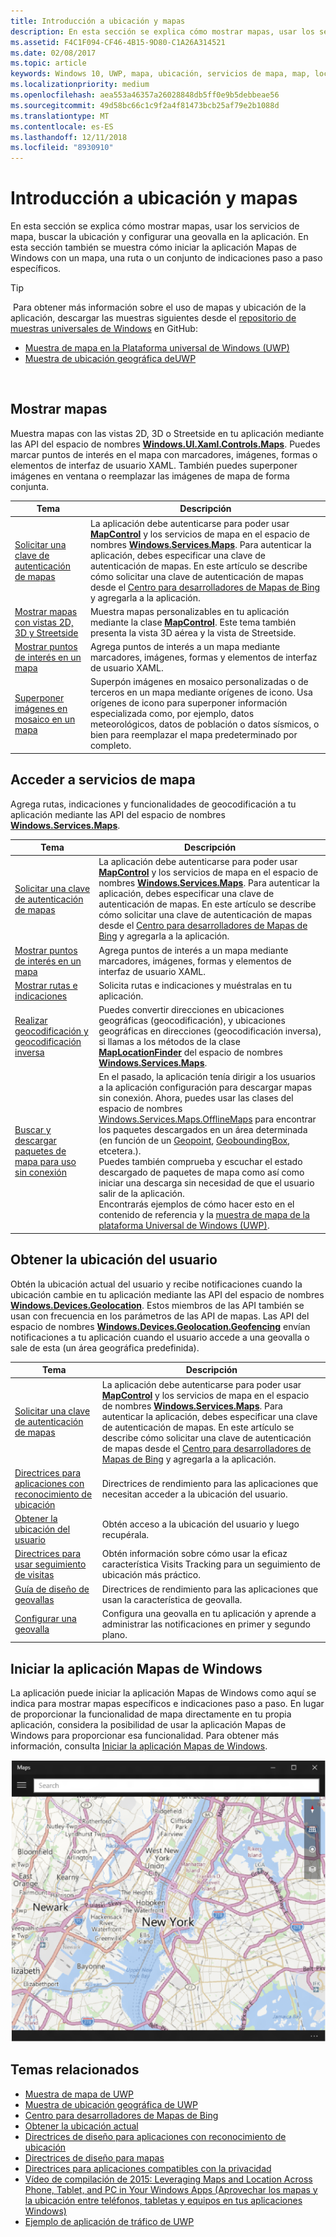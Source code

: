 ```yaml
---
title: Introducción a ubicación y mapas
description: En esta sección se explica cómo mostrar mapas, usar los servicios de mapa, buscar la ubicación y configurar una geovalla en la aplicación. En esta sección también se muestra cómo iniciar la aplicación Mapas de Windows con un mapa, una ruta o un conjunto de indicaciones paso a paso específicos.
ms.assetid: F4C1F094-CF46-4B15-9D80-C1A26A314521
ms.date: 02/08/2017
ms.topic: article
keywords: Windows 10, UWP, mapa, ubicación, servicios de mapa, map, location, map services
ms.localizationpriority: medium
ms.openlocfilehash: aea553a46357a26028848db5ff0e9b5debbeae56
ms.sourcegitcommit: 49d58bc66c1c9f2a4f81473bcb25af79e2b1088d
ms.translationtype: MT
ms.contentlocale: es-ES
ms.lasthandoff: 12/11/2018
ms.locfileid: "8930910"
---
```

# <a name="maps-and-location-overview"></a>Introducción a ubicación y mapas




En esta sección se explica cómo mostrar mapas, usar los servicios de mapa, buscar la ubicación y configurar una geovalla en la aplicación. En esta sección también se muestra cómo iniciar la aplicación Mapas de Windows con un mapa, una ruta o un conjunto de indicaciones paso a paso específicos.

> [!TIP]
> Para obtener más información sobre el uso de mapas y ubicación de la aplicación, descargar las muestras siguientes desde el [repositorio de muestras universales de Windows](http://go.microsoft.com/fwlink/p/?LinkId=619979) en GitHub:
-   [Muestra de mapa en la Plataforma universal de Windows (UWP)](http://go.microsoft.com/fwlink/p/?LinkId=619977)
-   [Muestra de ubicación geográfica deUWP](http://go.microsoft.com/fwlink/p/?linkid=533278)

 

## <a name="display-maps"></a>Mostrar mapas


Muestra mapas con las vistas 2D, 3D o Streetside en tu aplicación mediante las API del espacio de nombres [**Windows.UI.Xaml.Controls.Maps**](https://msdn.microsoft.com/library/windows/apps/dn610751). Puedes marcar puntos de interés en el mapa con marcadores, imágenes, formas o elementos de interfaz de usuario XAML. También puedes superponer imágenes en ventana o reemplazar las imágenes de mapa de forma conjunta.

| Tema | Descripción |
|-------|-------------|
| [Solicitar una clave de autenticación de mapas](authentication-key.md) | La aplicación debe autenticarse para poder usar [**MapControl**](https://msdn.microsoft.com/library/windows/apps/dn637004) y los servicios de mapa en el espacio de nombres [**Windows.Services.Maps**](https://msdn.microsoft.com/library/windows/apps/dn636979). Para autenticar la aplicación, debes especificar una clave de autenticación de mapas. En este artículo se describe cómo solicitar una clave de autenticación de mapas desde el [Centro para desarrolladores de Mapas de Bing](https://www.bingmapsportal.com/) y agregarla a la aplicación. |
| [Mostrar mapas con vistas 2D, 3D y Streetside](display-maps.md) | Muestra mapas personalizables en tu aplicación mediante la clase [**MapControl**](https://msdn.microsoft.com/library/windows/apps/dn637004). Este tema también presenta la vista 3D aérea y la vista de Streetside. |
| [Mostrar puntos de interés en un mapa](display-poi.md) | Agrega puntos de interés a un mapa mediante marcadores, imágenes, formas y elementos de interfaz de usuario XAML. |
| [Superponer imágenes en mosaico en un mapa](overlay-tiled-images.md) | Superpón imágenes en mosaico personalizadas o de terceros en un mapa mediante orígenes de icono. Usa orígenes de icono para superponer información especializada como, por ejemplo, datos meteorológicos, datos de población o datos sísmicos, o bien para reemplazar el mapa predeterminado por completo. |



## <a name="access-map-services"></a>Acceder a servicios de mapa

Agrega rutas, indicaciones y funcionalidades de geocodificación a tu aplicación mediante las API del espacio de nombres [**Windows.Services.Maps**](https://msdn.microsoft.com/library/windows/apps/dn636979).

| Tema | Descripción |
|-----------------------------------------------------------|-----------------------------------------------------------------------------------------------------------------------------------------------------------------------------------------------------------------------------------------------------------------------------------------------------------------------------------------------|
| [Solicitar una clave de autenticación de mapas](authentication-key.md) | La aplicación debe autenticarse para poder usar [**MapControl**](https://msdn.microsoft.com/library/windows/apps/dn637004) y los servicios de mapa en el espacio de nombres [**Windows.Services.Maps**](https://msdn.microsoft.com/library/windows/apps/dn636979). Para autenticar la aplicación, debes especificar una clave de autenticación de mapas. En este artículo se describe cómo solicitar una clave de autenticación de mapas desde el [Centro para desarrolladores de Mapas de Bing](https://www.bingmapsportal.com/) y agregarla a la aplicación. |
| [Mostrar puntos de interés en un mapa](display-poi.md) | Agrega puntos de interés a un mapa mediante marcadores, imágenes, formas y elementos de interfaz de usuario XAML. |
| [Mostrar rutas e indicaciones](routes-and-directions.md) | Solicita rutas e indicaciones y muéstralas en tu aplicación. |
| [Realizar geocodificación y geocodificación inversa](geocoding.md) | Puedes convertir direcciones en ubicaciones geográficas (geocodificación), y ubicaciones geográficas en direcciones (geocodificación inversa), si llamas a los métodos de la clase [**MapLocationFinder**](https://msdn.microsoft.com/library/windows/apps/dn627550) del espacio de nombres [**Windows.Services.Maps**](https://msdn.microsoft.com/library/windows/apps/dn636979). |
| [Buscar y descargar paquetes de mapa para uso sin conexión](https://docs.microsoft.com/uwp/api/windows.services.maps.offlinemaps)| En el pasado, la aplicación tenía dirigir a los usuarios a la aplicación configuración para descargar mapas sin conexión. Ahora, puedes usar las clases del espacio de nombres [Windows.Services.Maps.OfflineMaps](https://docs.microsoft.com/en-us/uwp/api/windows.services.maps.offlinemaps) para encontrar los paquetes descargados en un área determinada (en función de un [Geopoint](https://docs.microsoft.com/uwp/api/Windows.Devices.Geolocation.Geopoint), [GeoboundingBox](https://docs.microsoft.com/en-us/uwp/api/windows.devices.geolocation.geoboundingbox), etcetera.). <br> Puedes también comprueba y escuchar el estado descargado de paquetes de mapa como así como iniciar una descarga sin necesidad de que el usuario salir de la aplicación. <br> Encontrarás ejemplos de cómo hacer esto en el contenido de referencia y la [muestra de mapa de la plataforma Universal de Windows (UWP)](http://go.microsoft.com/fwlink/p/?LinkId=619977).

## <a name="get-the-users-location"></a>Obtener la ubicación del usuario

Obtén la ubicación actual del usuario y recibe notificaciones cuando la ubicación cambie en tu aplicación mediante las API del espacio de nombres [**Windows.Devices.Geolocation**](https://msdn.microsoft.com/library/windows/apps/br225603). Estos miembros de las API también se usan con frecuencia en los parámetros de las API de mapas. Las API del espacio de nombres [**Windows.Devices.Geolocation.Geofencing**](https://msdn.microsoft.com/library/windows/apps/dn263744) envían notificaciones a tu aplicación cuando el usuario accede a una geovalla o sale de esta (un área geográfica predefinida).

| Tema | Descripción |
|-------------------------------------------------------------------|---------------------------------------------------------------------------------------------------------------------------------------------------------------------------------------------------------------------------------------------------------------------------------------------------------------------------------------------------------------------------------------------------------------------------------------------------------------------------------------|
| [Solicitar una clave de autenticación de mapas](authentication-key.md) | La aplicación debe autenticarse para poder usar [**MapControl**](https://msdn.microsoft.com/library/windows/apps/dn637004) y los servicios de mapa en el espacio de nombres [**Windows.Services.Maps**](https://msdn.microsoft.com/library/windows/apps/dn636979). Para autenticar la aplicación, debes especificar una clave de autenticación de mapas. En este artículo se describe cómo solicitar una clave de autenticación de mapas desde el [Centro para desarrolladores de Mapas de Bing](https://www.bingmapsportal.com/) y agregarla a la aplicación. |
| [Directrices para aplicaciones con reconocimiento de ubicación](guidelines-and-checklist-for-detecting-location.md) | Directrices de rendimiento para las aplicaciones que necesitan acceder a la ubicación del usuario. |
| [Obtener la ubicación del usuario](get-location.md) | Obtén acceso a la ubicación del usuario y luego recupérala. | 
| [Directrices para usar seguimiento de visitas](guidelines-for-visits.md) | Obtén información sobre cómo usar la eficaz característica Visits Tracking para un seguimiento de ubicación más práctico. |
| [Guía de diseño de geovallas](guidelines-for-geofencing.md) | Directrices de rendimiento para las aplicaciones que usan la característica de geovalla. |
| [Configurar una geovalla](set-up-a-geofence.md) | Configura una geovalla en tu aplicación y aprende a administrar las notificaciones en primer y segundo plano. |

## <a name="launch-the-windows-maps-app"></a>Iniciar la aplicación Mapas de Windows

La aplicación puede iniciar la aplicación Mapas de Windows como aquí se indica para mostrar mapas específicos e indicaciones paso a paso. En lugar de proporcionar la funcionalidad de mapa directamente en tu propia aplicación, considera la posibilidad de usar la aplicación Mapas de Windows para proporcionar esa funcionalidad. Para obtener más información, consulta [Iniciar la aplicación Mapas de Windows](https://msdn.microsoft.com/library/windows/apps/mt228341).

![Ejemplo de la aplicación Mapas de Windows.](images/mapnyc.png)

## <a name="related-topics"></a>Temas relacionados

* [Muestra de mapa de UWP](http://go.microsoft.com/fwlink/p/?LinkId=619977)
* [Muestra de ubicación geográfica de UWP](http://go.microsoft.com/fwlink/p/?linkid=533278)
* [Centro para desarrolladores de Mapas de Bing](https://www.bingmapsportal.com/)
* [Obtener la ubicación actual](get-location.md)
* [Directrices de diseño para aplicaciones con reconocimiento de ubicación](guidelines-and-checklist-for-detecting-location.md)
* [Directrices de diseño para mapas](controls-map.md)
* [Directrices para aplicaciones compatibles con la privacidad](https://msdn.microsoft.com/library/windows/apps/hh768223)
* [Vídeo de compilación de 2015: Leveraging Maps and Location Across Phone, Tablet, and PC in Your Windows Apps (Aprovechar los mapas y la ubicación entre teléfonos, tabletas y equipos en tus aplicaciones Windows)](https://channel9.msdn.com/Events/Build/2015/2-757)
* [Ejemplo de aplicación de tráfico de UWP](http://go.microsoft.com/fwlink/p/?LinkId=619982)
